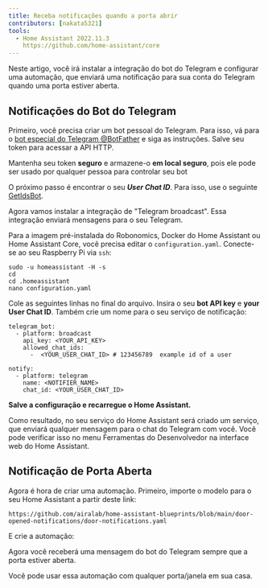 ```yaml
---
title: Receba notificações quando a porta abrir
contributors: [nakata5321]
tools:   
  - Home Assistant 2022.11.3
    https://github.com/home-assistant/core
---
```


Neste artigo, você irá instalar a integração do bot do Telegram e configurar uma automação, que enviará uma notificação para sua conta do Telegram quando uma porta estiver aberta.

## Notificações do Bot do Telegram

Primeiro, você precisa criar um bot pessoal do Telegram. Para isso, vá para o [bot especial do Telegram @BotFather](https://t.me/botfather) e siga as instruções. 
Salve seu token para acessar a API HTTP.

<robo-wiki-video controls :videos="[{src: 'https://static.robonomics.network/wiki/bot-father.mp4', type:'mp4'}]" />

<robo-wiki-note type="warning">

Mantenha seu token **seguro** e armazene-o **em local seguro**, pois ele pode ser usado por qualquer pessoa para controlar seu bot 

</robo-wiki-note>

O próximo passo é encontrar o seu ***User Chat ID***. Para isso, use o seguinte [GetIdsBot](https://t.me/getidsbot). 

<robo-wiki-video controls :videos="[{src: 'https://static.robonomics.network/wiki/get-id-bot.mp4', type:'mp4'}]" />

Agora vamos instalar a integração de "Telegram broadcast". Essa integração enviará mensagens para o seu Telegram.

Para a imagem pré-instalada do Robonomics, Docker do Home Assistant ou Home Assistant Core, você precisa editar o `configuration.yaml`. Conecte-se ao seu Raspberry Pi via `ssh`:

<robo-wiki-video controls :videos="[{src: 'https://static.robonomics.network/wiki/open-config.mp4', type:'mp4'}]" />

<code-helper additionalLine="rasppi_username@rasppi_hostname" >

```shell
sudo -u homeassistant -H -s
cd
cd .homeassistant 
nano configuration.yaml
```

</code-helper >

Cole as seguintes linhas no final do arquivo. Insira o seu **bot API key** e **your User Chat ID**. Também crie um nome para o seu serviço de notificação:


<code-helper copy >

```shell
telegram_bot:
  - platform: broadcast
    api_key: <YOUR_API_KEY>
    allowed_chat_ids:
      -  <YOUR_USER_CHAT_ID> # 123456789  example id of a user
      
notify:
  - platform: telegram
    name: <NOTIFIER_NAME>
    chat_id: <YOUR_USER_CHAT_ID>
```

</code-helper >

<robo-wiki-video controls :videos="[{src: 'https://static.robonomics.network/wiki/insert-config.mp4', type:'mp4'}]" />

**Salve a configuração e recarregue o Home Assistant.**


Como resultado, no seu serviço do Home Assistant será criado um serviço, que enviará qualquer mensagem para o chat do Telegram com você. 
Você pode verificar isso no menu Ferramentas do Desenvolvedor na interface web do Home Assistant. 

<robo-wiki-video controls :videos="[{src: 'https://static.robonomics.network/wiki/telegram-result.mp4', type:'mp4'}]" />

##  Notificação de Porta Aberta

Agora é hora de criar uma automação. Primeiro, importe o modelo para o seu Home Assistant a partir deste link:

<code-helper copy>

```shell
https://github.com/airalab/home-assistant-blueprints/blob/main/door-opened-notifications/door-notifications.yaml
```

</code-helper >

<robo-wiki-video controls :videos="[{src: 'https://static.robonomics.network/wiki/insert-blue.mp4', type:'mp4'}]" />

E crie a automação:

<robo-wiki-video controls :videos="[{src: 'https://static.robonomics.network/wiki/create-automation.mp4', type:'mp4'}]" />

Agora você receberá uma mensagem do bot do Telegram sempre que a porta estiver aberta.

<robo-wiki-note type="okay">
Você pode usar essa automação com qualquer porta/janela em sua casa.
</robo-wiki-note>

